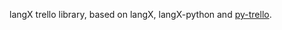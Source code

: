 langX trello library, based on langX, langX-python and [py-trello](https://github.com/sarumont/py-trello).







